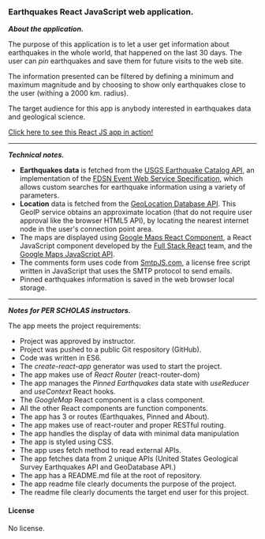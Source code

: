### Earthquakes React JavaScript web application.
***About the application.***

The purpose of this application is to let a user get information about earthquakes in the whole world, that happened on the last 30 days. The user can *pin* earthquakes and save them for future visits to the web site. 

The information presented can be filtered by defining a minimum and maximum magnitude and by choosing to show only earthquakes close to the user (withing a 2000 km. radius). 

The target audience for this app is anybody interested in earthquakes data and geological science. 

[Click here to see this React JS app in action!](https://hjorozco.github.io/earthquakes-react-web-application/#/)

___

***Technical notes.***
- **Earthquakes data** is fetched from the [USGS Earthquake Catalog API](https://earthquake.usgs.gov/fdsnws/event/1/), an implementation of the [FDSN Event Web Service Specification](http://www.fdsn.org/webservices/FDSN-WS-Specifications-1.0.pdf), which allows custom searches for earthquake information using a variety of parameters.
- **Location** data is fetched from the [GeoLocation Database API](https://geolocation-db.com/documentation). This GeoIP service obtains an approximate location (that do not require user approval like the browser HTML5 API), by locating the nearest internet node in the user's connection point area.
- The maps are displayed using [Google Maps React Component](https://www.npmjs.com/package/google-maps-react), a React JavaScript component developed  by the [Full Stack React](https://www.newline.co/fullstack-react/) team, and the [Google Maps JavaScript API](https://developers.google.com/maps/documentation/javascript/overview).
- The comments form uses code from [SmtpJS.com](https://smtpjs.com/), a license free script written in JavaScript that uses the SMTP protocol to send emails.
- Pinned earthquakes information is saved in the web browser local storage.
___

***Notes for PER SCHOLAS instructors.***

The app meets the project requirements:
- Project was approved by instructor.
- Project was pushed to a public Git respository (GitHub).
- Code was written in ES6.
- The *create-react-app* generator was used to start the project.
- The app makes use of *React Router* (react-router-dom)
- The app manages the *Pinned Earthquakes* data state with *useReducer* and *useContext* React hooks. 
- The *GoogleMap* React component is a class component. 
- All the other React components are function components.
- The app has 3 or routes (Earthquakes, Pinned and About).
- The app makes use of react-router and proper RESTful routing. 
- The app handles the display of data with minimal data manipulation
- The app is styled using CSS.
- The app uses fetch method to read external APIs.
- The app fetches data from 2 unique APIs (United States Geological Survey Earthquakes API and GeoDatabase API.)
 - The app has a README.md file at the root of repository.
 - The app readme file clearly documents the purpose of the project.
 - The readme file clearly documents the target end user for this project.

#### License
No license.